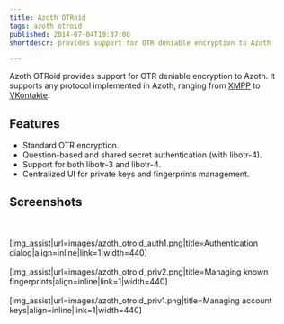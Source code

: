 ```yaml
---
title: Azoth OTRoid
tags: azoth otroid
published: 2014-07-04T19:37:00
shortdescr: provides support for OTR deniable encryption to Azoth

---
```


Azoth OTRoid provides support for OTR deniable encryption to Azoth. It
supports any protocol implemented in Azoth, ranging from
[XMPP](/plugins-azoth-xoox) to [VKontakte](/plugins-azoth-murm).

Features
--------

-   Standard OTR encryption.
-   Question-based and shared secret authentication (with libotr-4).
-   Support for both libotr-3 and libotr-4.
-   Centralized UI for private keys and fingerprints management.

Screenshots
-----------

\
\
\[img\_assist|url=images/azoth\_otroid\_auth1.png|title=Authentication
dialog|align=inline|link=1|width=440\]\
\
\[img\_assist|url=images/azoth\_otroid\_priv2.png|title=Managing known
fingerprints|align=inline|link=1|width=440\]\
\
\[img\_assist|url=images/azoth\_otroid\_priv1.png|title=Managing account
keys|align=inline|link=1|width=440\]
